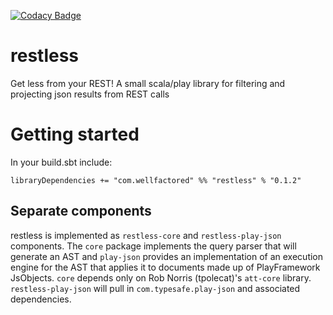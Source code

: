 [![Codacy Badge](https://api.codacy.com/project/badge/Grade/b8b7e2b4e1054aca93e5bec881f0183b)](https://www.codacy.com/app/doug/restless?utm_source=github.com&amp;utm_medium=referral&amp;utm_content=WellFactored/restless&amp;utm_campaign=Badge_Grade)


# restless
Get less from your REST! A small scala/play library for filtering and projecting json results from REST calls

# Getting started

In your build.sbt include:

`libraryDependencies += "com.wellfactored" %% "restless" % "0.1.2"`

## Separate components
restless is implemented as `restless-core` and `restless-play-json` components. The `core` package implements the 
query parser that will generate an AST and `play-json` provides an implementation of an execution engine for the AST 
that applies it to documents made up of PlayFramework JsObjects. `core` depends only on 
Rob Norris (tpolecat)'s `att-core` library. `restless-play-json` will pull in `com.typesafe.play-json` and associated
dependencies.
